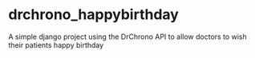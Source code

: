 # drchrono_happybirthday
A simple django project using the DrChrono API to allow doctors to wish their patients happy birthday
